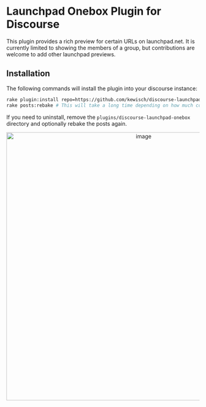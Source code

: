 # Launchpad Onebox Plugin for Discourse

This plugin provides a rich preview for certain URLs on launchpad.net. It is currently limited to
showing the members of a group, but contributions are welcome to add other launchpad previews.

## Installation

The following commands will install the plugin into your discourse instance:

```bash
rake plugin:install repo=https://github.com/kewisch/discourse-launchpad-onebox name=discourse-launchpad-onebox
rake posts:rebake # This will take a long time depending on how much content you have.
```

If you need to uninstall, remove the `plugins/discourse-launchpad-onebox` directory and optionally
rebake the posts again.
<p align="center">
<img width="700" alt="image" src="https://github.com/kewisch/discourse-launchpad-onebox/assets/607198/7f51b9fd-5ea3-45bf-820d-dd9e22f1e334">
</p>
